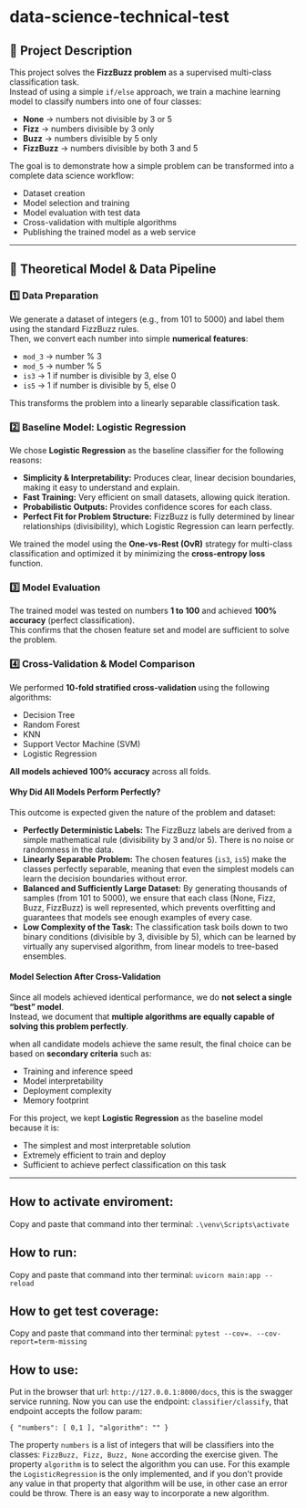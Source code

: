 # data-science-technical-test

## 📌 Project Description
This project solves the **FizzBuzz problem** as a supervised multi-class classification task.  
Instead of using a simple `if/else` approach, we train a machine learning model to classify numbers into one of four classes:

- **None** → numbers not divisible by 3 or 5  
- **Fizz** → numbers divisible by 3 only  
- **Buzz** → numbers divisible by 5 only  
- **FizzBuzz** → numbers divisible by both 3 and 5  

The goal is to demonstrate how a simple problem can be transformed into a complete data science workflow:  
- Dataset creation  
- Model selection and training  
- Model evaluation with test data  
- Cross-validation with multiple algorithms  
- Publishing the trained model as a web service  

---

## 🧠 Theoretical Model & Data Pipeline

### 1️⃣ Data Preparation
We generate a dataset of integers (e.g., from 101 to 5000) and label them using the standard FizzBuzz rules.  
Then, we convert each number into simple **numerical features**:
- `mod_3` → number % 3  
- `mod_5` → number % 5  
- `is3` → 1 if number is divisible by 3, else 0  
- `is5` → 1 if number is divisible by 5, else 0  

This transforms the problem into a linearly separable classification task.

### 2️⃣ Baseline Model: Logistic Regression
We chose **Logistic Regression** as the baseline classifier for the following reasons:

- **Simplicity & Interpretability:** Produces clear, linear decision boundaries, making it easy to understand and explain.  
- **Fast Training:** Very efficient on small datasets, allowing quick iteration.  
- **Probabilistic Outputs:** Provides confidence scores for each class.  
- **Perfect Fit for Problem Structure:** FizzBuzz is fully determined by linear relationships (divisibility), which Logistic Regression can learn perfectly.  

We trained the model using the **One-vs-Rest (OvR)** strategy for multi-class classification and optimized it by minimizing the **cross-entropy loss** function.

### 3️⃣ Model Evaluation
The trained model was tested on numbers **1 to 100** and achieved **100% accuracy** (perfect classification).  
This confirms that the chosen feature set and model are sufficient to solve the problem.

### 4️⃣ Cross-Validation & Model Comparison

We performed **10-fold stratified cross-validation** using the following algorithms:
- Decision Tree  
- Random Forest  
- KNN  
- Support Vector Machine (SVM)  
- Logistic Regression  

**All models achieved 100% accuracy** across all folds.

#### Why Did All Models Perform Perfectly?
This outcome is expected given the nature of the problem and dataset:
- **Perfectly Deterministic Labels:** The FizzBuzz labels are derived from a simple mathematical rule (divisibility by 3 and/or 5). There is no noise or randomness in the data.  
- **Linearly Separable Problem:** The chosen features (`is3`, `is5`) make the classes perfectly separable, meaning that even the simplest models can learn the decision boundaries without error.  
- **Balanced and Sufficiently Large Dataset:** By generating thousands of samples (from 101 to 5000), we ensure that each class (None, Fizz, Buzz, FizzBuzz) is well represented, which prevents overfitting and guarantees that models see enough examples of every case.  
- **Low Complexity of the Task:** The classification task boils down to two binary conditions (divisible by 3, divisible by 5), which can be learned by virtually any supervised algorithm, from linear models to tree-based ensembles.

#### Model Selection After Cross-Validation
Since all models achieved identical performance, we do **not select a single “best” model**.  
Instead, we document that **multiple algorithms are equally capable of solving this problem perfectly**.  

when all candidate models achieve the same result, the final choice can be based on **secondary criteria** such as:
- Training and inference speed  
- Model interpretability  
- Deployment complexity  
- Memory footprint  

For this project, we kept **Logistic Regression** as the baseline model because it is:
- The simplest and most interpretable solution  
- Extremely efficient to train and deploy  
- Sufficient to achieve perfect classification on this task  

---

## How to activate enviroment:
Copy and paste that command into ther terminal:
`.\venv\Scripts\activate`

## How to run:
Copy and paste that command into ther terminal:
`uvicorn main:app --reload`

## How to get test coverage:
Copy and paste that command into ther terminal:
`pytest --cov=. --cov-report=term-missing`

## How to use:
Put in the browser that url: `http://127.0.0.1:8000/docs`, this is the swagger service running.
Now you can use the endpoint: `classifier/classify`, that endpoint accepts the follow param:

`{
  "numbers": [
    0,1
  ],
  "algorithm": ""
}`

The property `numbers` is a list of integers that will be classifiers into the classes:
`FizzBuzz, Fizz, Buzz, None` according the exercise given.
The property `algorithm` is to select the algorithm you can use. For this example the `LogisticRegression` is the only implemented, and if you don't provide any value in that property that algorithm will be use, in other case an error could be throw.
There is an easy way to incorporate a new algorithm.